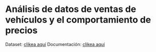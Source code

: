 # Análisis de datos de ventas de vehículos y el comportamiento de precios
Dataset: [clikea aquí](https://github.com/chumagram/activos_financieros/blob/main/dataset_Bitcoin.csv)
Documentación: [clikea aquí](https://github.com/chumagram/activos_financieros/blob/main/Primera%20entrega%20-%20Gonzalo%20Gramajo.pdf)
